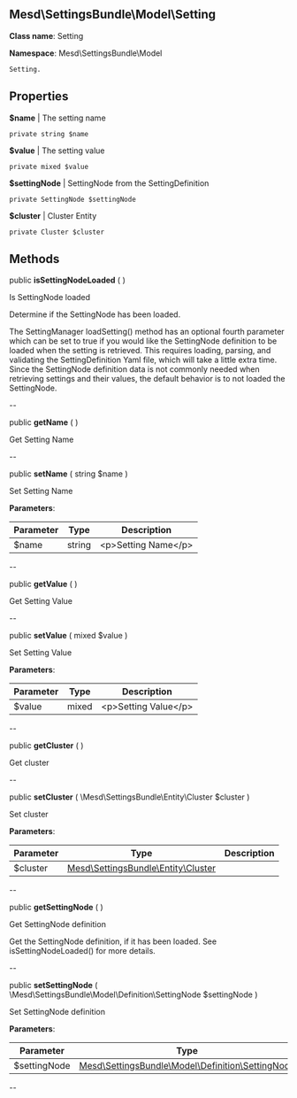 Mesd\SettingsBundle\Model\Setting
---------------


**Class name**: Setting

**Namespace**: Mesd\SettingsBundle\Model







    Setting.

    





Properties
----------


**$name**  |  The setting name



    private string $name






**$value**  |  The setting value



    private mixed $value






**$settingNode**  |  SettingNode from the SettingDefinition



    private SettingNode $settingNode






**$cluster**  |  Cluster Entity



    private Cluster $cluster






Methods
-------


public **isSettingNodeLoaded** (  )


Is SettingNode loaded

Determine if the SettingNode has been loaded.

The SettingManager loadSetting() method has an optional fourth parameter
which can be set to true if you would like the SettingNode definition to
be loaded when the setting is retrieved. This requires loading, parsing,
and validating the SettingDefinition Yaml file, which will take a little
extra time. Since the SettingNode definition data is not commonly needed
when retrieving settings and their values, the default behavior is to
not loaded the SettingNode.






--

public **getName** (  )


Get Setting Name








--

public **setName** ( string $name )


Set Setting Name








**Parameters**:

| Parameter | Type | Description |
|-----------|------|-------------|
| $name | string | &lt;p&gt;Setting Name&lt;/p&gt; |

--

public **getValue** (  )


Get Setting Value








--

public **setValue** ( mixed $value )


Set Setting Value








**Parameters**:

| Parameter | Type | Description |
|-----------|------|-------------|
| $value | mixed | &lt;p&gt;Setting Value&lt;/p&gt; |

--

public **getCluster** (  )


Get cluster








--

public **setCluster** ( \Mesd\SettingsBundle\Entity\Cluster $cluster )


Set cluster








**Parameters**:

| Parameter | Type | Description |
|-----------|------|-------------|
| $cluster | [Mesd\SettingsBundle\Entity\Cluster](Mesd-SettingsBundle-Entity-Cluster.md) |  |

--

public **getSettingNode** (  )


Get SettingNode definition

Get the SettingNode definition, if it has been loaded. See
isSettingNodeLoaded() for more details.






--

public **setSettingNode** ( \Mesd\SettingsBundle\Model\Definition\SettingNode $settingNode )


Set SettingNode definition








**Parameters**:

| Parameter | Type | Description |
|-----------|------|-------------|
| $settingNode | [Mesd\SettingsBundle\Model\Definition\SettingNode](Mesd-SettingsBundle-Model-Definition-SettingNode.md) |  |

--
